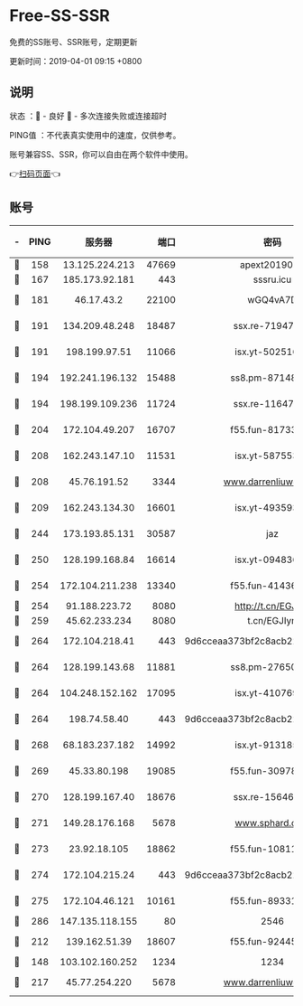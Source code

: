 # Free-SS-SSR

免费的SS账号、SSR账号，定期更新

更新时间：2019-04-01 09:15 +0800

## 说明

状态     ：🙂 - 良好 🙁 - 多次连接失败或连接超时

PING值   ：不代表真实使用中的速度，仅供参考。

账号兼容SS、SSR，你可以自由在两个软件中使用。

👉[扫码页面](https://liesauer.github.io/Free-SS-SSR/)👈

## 账号

|-|PING|服务器|端口|密码|加密方式|区域|
|:----:|:----:|:-----:|-----:|:----:|:----:|:----:|
|🙂|158|13.125.224.213|47669|apext2019001|chacha20|KR|
|🙂|167|185.173.92.181|443|sssru.icu|rc4-md5|RU|
|🙂|181|46.17.43.2|22100|wGQ4vA7D|aes-256-gcm|RU|
|🙂|191|134.209.48.248|18487|ssx.re-71947095|aes-256-cfb|US|
|🙂|191|198.199.97.51|11066|isx.yt-50251647|aes-256-cfb|US|
|🙂|194|192.241.196.132|15488|ss8.pm-87148177|aes-256-cfb|US|
|🙂|194|198.199.109.236|11724|ssx.re-11647180|aes-256-cfb|US|
|🙂|204|172.104.49.207|16707|f55.fun-81733615|aes-256-cfb|SG|
|🙂|208|162.243.147.10|11531|isx.yt-58755378|aes-256-cfb|US|
|🙂|208|45.76.191.52|3344|www.darrenliuwei.com|aes-256-cfb|JP|
|🙂|209|162.243.134.30|16601|isx.yt-49359357|aes-256-cfb|US|
|🙂|244|173.193.85.131|30587|jaz|aes-256-cfb|US|
|🙂|250|128.199.168.84|16614|isx.yt-09483649|aes-256-cfb|SG|
|🙂|254|172.104.211.238|13340|f55.fun-41436212|aes-256-cfb|US|
|🙂|254|91.188.223.72|8080|http://t.cn/EGJIyrl|rc4-md5|RU|
|🙂|259|45.62.233.234|8080|t.cn/EGJIyrl|rc4-md5|CA|
|🙂|264|172.104.218.41|443|9d6cceaa373bf2c8acb22e60b6a58be6|aes-256-cfb|US|
|🙂|264|128.199.143.68|11881|ss8.pm-27650845|aes-256-cfb|SG|
|🙂|264|104.248.152.162|17095|isx.yt-41076974|aes-256-cfb|SG|
|🙂|264|198.74.58.40|443|9d6cceaa373bf2c8acb22e60b6a58be6|aes-256-cfb|US|
|🙂|268|68.183.237.182|14992|isx.yt-91318565|aes-256-cfb|SG|
|🙂|269|45.33.80.198|19085|f55.fun-30978462|aes-256-cfb|US|
|🙂|270|128.199.167.40|18676|ssx.re-15646826|aes-256-cfb|SG|
|🙂|271|149.28.176.168|5678|www.sphard.com|aes-256-cfb|AU|
|🙂|273|23.92.18.105|18862|f55.fun-10811228|aes-256-cfb|US|
|🙂|274|172.104.215.24|443|9d6cceaa373bf2c8acb22e60b6a58be6|aes-256-cfb|US|
|🙂|275|172.104.46.121|10161|f55.fun-89331338|aes-256-cfb|SG|
|🙂|286|147.135.118.155|80|2546|chacha20|US|
|🙂|212|139.162.51.39|18607|f55.fun-92445990|aes-256-cfb|SG|
|🙁|148|103.102.160.252|1234|1234|rc4-md5|JP|
|🙁|217|45.77.254.220|5678|www.darrenliuwei.com|aes-256-cfb|SG|
